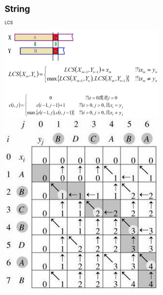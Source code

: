 # String

LCS

![image](https://github.com/AstroMen/Algorithm-DataStructure/blob/master/String/img/LCS_formula.JPG)
![image](https://github.com/AstroMen/Algorithm-DataStructure/blob/master/String/img/LCS.jpg)
